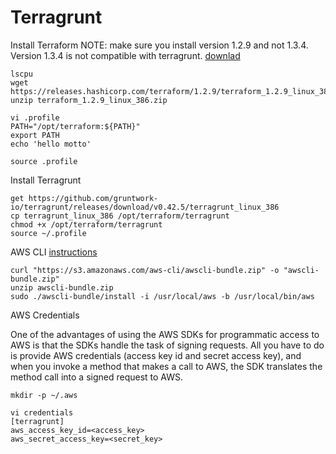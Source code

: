 # Terragrunt

Install Terraform NOTE: make sure you install version 1.2.9 and not 1.3.4. Version 1.3.4 is not compatible with terragrunt.
[downlad](https://releases.hashicorp.com/terraform/1.2.9/)
```
lscpu
wget https://releases.hashicorp.com/terraform/1.2.9/terraform_1.2.9_linux_386.zip
unzip terraform_1.2.9_linux_386.zip 

vi .profile
PATH="/opt/terraform:${PATH}"
export PATH
echo 'hello motto'

source .profile 
```

Install Terragrunt
```
get https://github.com/gruntwork-io/terragrunt/releases/download/v0.42.5/terragrunt_linux_386
cp terragrunt_linux_386 /opt/terraform/terragrunt
chmod +x /opt/terraform/terragrunt
source ~/.profile 

```
AWS CLI
[instructions](https://docs.aws.amazon.com/cli/v1/userguide/install-linux.html)
```
curl "https://s3.amazonaws.com/aws-cli/awscli-bundle.zip" -o "awscli-bundle.zip"
unzip awscli-bundle.zip
sudo ./awscli-bundle/install -i /usr/local/aws -b /usr/local/bin/aws
```

AWS Credentials

One of the advantages of using the AWS SDKs for programmatic access to AWS is that the SDKs handle the task of signing requests. All you have to do is provide AWS credentials (access key id and secret access key), and when you invoke a method that makes a call to AWS, the SDK translates the method call into a signed request to AWS.

```
mkdir -p ~/.aws

vi credentials
[terragrunt]
aws_access_key_id=<access_key>
aws_secret_access_key=<secret_key>


```
